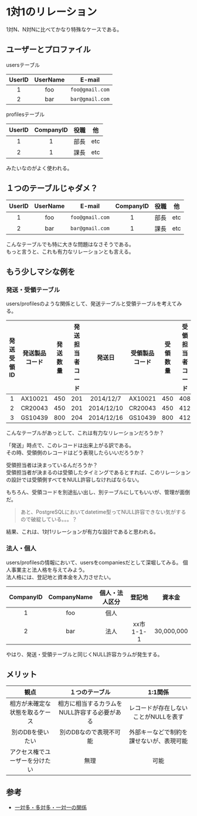 # 1対1のリレーション

1対N、N対Nに比べてかなり特殊なケースである。

## ユーザーとプロファイル

usersテーブル

|UserID|UserName|E-mail|
|:--:|:--:|:--:|
|1|foo|`foo@gmail.com`|
|2|bar|`bar@gmail.com`|

profilesテーブル

|UserID|CompanyID|役職|他|
|:--:|:--:|:--:|:--:|
|1|1|部長|etc|
|2|1|課長|etc|

みたいなのがよく使われる。

## １つのテーブルじゃダメ？

|UserID|UserName|E-mail|CompanyID|役職|他|
|:--:|:--:|:--:|:--:|:--:|:--:|
|1|foo|`foo@gmail.com`|1|部長|etc|
|2|bar|`bar@gmail.com`|1|課長|etc|

こんなテーブルでも特に大きな問題はなさそうである。  
もっと言うと、これも有力なリレーションとも言える。

## もう少しマシな例を

### 発送・受領テーブル

users/profilesのような関係として、発送テーブルと受領テーブルを考えてみる。

発送受領ID|発送製品コード|発送数量|発送担当者コード|発送日|受領製品コード|受領数量|受領担当者コード|受領日
:--:|:--:|:--:|:--:|:--:|:--:|:--:|:--:|:--:|
1|AX10021|450|201|2014/12/7|AX10021|450|408|2014/12/9
2|CR20043|450|201|2014/12/10|CR20043|450|412|2014/12/11
3|GS10439|800|204|2014/12/16|GS10439|800|412|2014/12/17

こんなテーブルがあっとして、これは有力なリレーションだろうか？

「発送」時点で、このレコードは出来上がる訳である。  
その時、受領側のレコードはどう表現したらいいだろうか？  

受領担当者は決まっているんだろうか？  
受領担当者が決まるのは受領したタイミングであるとすれば、このリレーションの設計では受領側すべてをNULL許容しなければならない。

もちろん、受領コードを別途払い出し、別テーブルにしてもいいが、管理が面倒だ。

> あと、PostgreSQLにおいてdatetime型ってNULL許容できない気がするので破綻している。。。？

結果、これは、1対1リレーションが有力な設計であると思われる。

### 法人・個人

users/profilesの情報において、usersをcompaniesだとして深堀してみる。
個人事業主と法人格を与えてみよう。  
法人格には、登記地と資本金を入力させたい。

|CompanyID|CompanyName|個人・法人区分|登記地|資本金|
|:--:|:--:|:--:|:--:|:--:|
|1|foo|個人||
|2|bar|法人|xx市1-1-1|30,000,000|

やはり、発送・受領テーブルと同じくNULL許容カラムが発生する。  

## メリット

観点|１つのテーブル|1:1関係
:--:|:--:|:--:|
相方が未確定な状態を取るケース|相方に相当するカラムをNULL許容する必要がある|レコードが存在しないことがNULLを表す
別のDBを使いたい|別のDBなので表現不可能|外部キーなどで制約を課せないが、表現可能
アクセス権でユーザーを分けたい|無理|可能

## 参考

- [一対多・多対多・一対一の関係](https://www.accessdbstudy.net/entry/20140823/p1)
